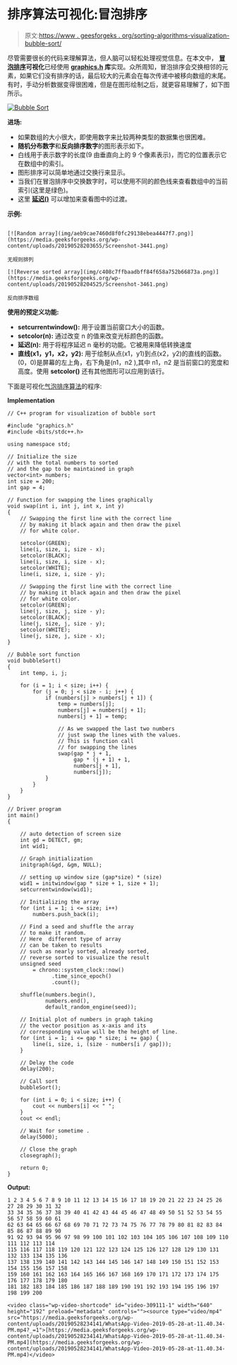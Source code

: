 # 排序算法可视化:冒泡排序

> 原文:[https://www . geesforgeks . org/sorting-algorithms-visualization-bubble-sort/](https://www.geeksforgeeks.org/sorting-algorithms-visualization-bubble-sort/)

尽管需要很长的代码来理解算法，但人脑可以轻松处理视觉信息。在本文中， **[冒泡排序](https://www.geeksforgeeks.org/bubble-sort/)可视化**已经使用 **[graphics.h](https://www.geeksforgeeks.org/add-graphics-h-c-library-gcc-compiler-linux/) 库**实现。众所周知，冒泡排序会交换相邻的元素，如果它们没有排序的话，最后较大的元素会在每次传递中被移向数组的末尾。有时，手动分析数据变得很困难，但是在图形绘制之后，就更容易理解了，如下图所示。

[![Bubble Sort](img/d846d720d8b8dd6e6058eeb2e6ac7d52.png)](https://www.geeksforgeeks.org/bubble-sort/)

**进场:**

*   如果数组的大小很大，即使用数字来比较两种类型的数据集也很困难。
*   **随机分布数字**和**反向排序数字**的图形表示如下。
*   白线用于表示数字的长度(9 由垂直向上的 9 个像素表示)，而它的位置表示它在数组中的索引。
*   图形排序可以简单地通过交换行来显示。
*   当我们在冒泡排序中交换数字时，可以使用不同的颜色线来查看数组中的当前索引(这里是绿色)。
*   这里 **[延迟()](https://www.geeksforgeeks.org/time-delay-c/)** 可以增加来查看图中的过渡。

**示例:**

```

[![Random array](img/aeb9cae7460d8f0fc29138ebea4447f7.png)](https://media.geeksforgeeks.org/wp-content/uploads/20190528203655/Screenshot-3441.png)

无规则排列

[![Reverse sorted array](img/c408c7ffbaadbff84f658a752b66873a.png)](https://media.geeksforgeeks.org/wp-content/uploads/20190528204525/Screenshot-3461.png)

反向排序数组

```

**使用的预定义功能:**

*   **setcurrentwindow():** 用于设置当前窗口大小的函数。
*   **setcolor(n):** 通过改变 n 的值来改变光标颜色的函数。
*   **延迟(n):** 用于将程序延迟 n 毫秒的功能。它被用来降低转换速度
*   **直线(x1，y1，x2，y2):** 用于绘制从点(x1，y1)到点(x2，y2)的直线的函数。(0，0)是屏幕的左上角，右下角是(n1，n2 ),其中 n1，n2 是当前窗口的宽度和高度。使用 **setcolor()** 还有其他图形可以应用到该行。

下面是可视化[气泡排序算法](https://www.geeksforgeeks.org/bubble-sort/)的程序:

**Implementation**

```
// C++ program for visualization of bubble sort

#include "graphics.h"
#include <bits/stdc++.h>

using namespace std;

// Initialize the size
// with the total numbers to sorted
// and the gap to be maintained in graph
vector<int> numbers;
int size = 200;
int gap = 4;

// Function for swapping the lines graphically
void swap(int i, int j, int x, int y)
{
    // Swapping the first line with the correct line
    // by making it black again and then draw the pixel
    // for white color.

    setcolor(GREEN);
    line(i, size, i, size - x);
    setcolor(BLACK);
    line(i, size, i, size - x); 
    setcolor(WHITE);
    line(i, size, i, size - y); 

    // Swapping the first line with the correct line
    // by making it black again and then draw the pixel
    // for white color.
    setcolor(GREEN);
    line(j, size, j, size - y);
    setcolor(BLACK);
    line(j, size, j, size - y);
    setcolor(WHITE);
    line(j, size, j, size - x);
}

// Bubble sort function
void bubbleSort()
{
    int temp, i, j;

    for (i = 1; i < size; i++) {
        for (j = 0; j < size - i; j++) {
            if (numbers[j] > numbers[j + 1]) {
                temp = numbers[j];
                numbers[j] = numbers[j + 1];
                numbers[j + 1] = temp;

                // As we swapped the last two numbers
                // just swap the lines with the values.
                // This is function call
                // for swapping the lines
                swap(gap * j + 1,
                     gap * (j + 1) + 1,
                     numbers[j + 1],
                     numbers[j]);
            }
        }
    }
}

// Driver program
int main()
{

    // auto detection of screen size
    int gd = DETECT, gm;
    int wid1;

    // Graph initialization
    initgraph(&gd, &gm, NULL);

    // setting up window size (gap*size) * (size)
    wid1 = initwindow(gap * size + 1, size + 1);
    setcurrentwindow(wid1);

    // Initializing the array
    for (int i = 1; i <= size; i++)
        numbers.push_back(i);

    // Find a seed and shuffle the array
    // to make it random.
    // Here  different type of array
    // can be taken to results
    // such as nearly sorted, already sorted,
    // reverse sorted to visualize the result
    unsigned seed
        = chrono::system_clock::now()
              .time_since_epoch()
              .count();

    shuffle(numbers.begin(),
            numbers.end(),
            default_random_engine(seed));

    // Initial plot of numbers in graph taking
    // the vector position as x-axis and its
    // corresponding value will be the height of line.
    for (int i = 1; i <= gap * size; i += gap) {
        line(i, size, i, (size - numbers[i / gap]));
    }

    // Delay the code
    delay(200);

    // Call sort
    bubbleSort();

    for (int i = 0; i < size; i++) {
        cout << numbers[i] << " ";
    }
    cout << endl;

    // Wait for sometime .
    delay(5000);

    // Close the graph
    closegraph();

    return 0;
}
```

**Output:**

```
1 2 3 4 5 6 7 8 9 10 11 12 13 14 15 16 17 18 19 20 21 22 23 24 25 26 27 28 29 30 31 32 
33 34 35 36 37 38 39 40 41 42 43 44 45 46 47 48 49 50 51 52 53 54 55 56 57 58 59 60 61 
62 63 64 65 66 67 68 69 70 71 72 73 74 75 76 77 78 79 80 81 82 83 84 85 86 87 88 89 90 
91 92 93 94 95 96 97 98 99 100 101 102 103 104 105 106 107 108 109 110 111 112 113 114 
115 116 117 118 119 120 121 122 123 124 125 126 127 128 129 130 131 132 133 134 135 136 
137 138 139 140 141 142 143 144 145 146 147 148 149 150 151 152 153 154 155 156 157 158 
159 160 161 162 163 164 165 166 167 168 169 170 171 172 173 174 175 176 177 178 179 180 
181 182 183 184 185 186 187 188 189 190 191 192 193 194 195 196 197 198 199 200

<video class="wp-video-shortcode" id="video-309111-1" width="640" height="192" preload="metadata" controls=""><source type="video/mp4" src="https://media.geeksforgeeks.org/wp-content/uploads/20190528234141/WhatsApp-Video-2019-05-28-at-11.40.34-PM.mp4?_=1">[https://media.geeksforgeeks.org/wp-content/uploads/20190528234141/WhatsApp-Video-2019-05-28-at-11.40.34-PM.mp4](https://media.geeksforgeeks.org/wp-content/uploads/20190528234141/WhatsApp-Video-2019-05-28-at-11.40.34-PM.mp4)</video>

```